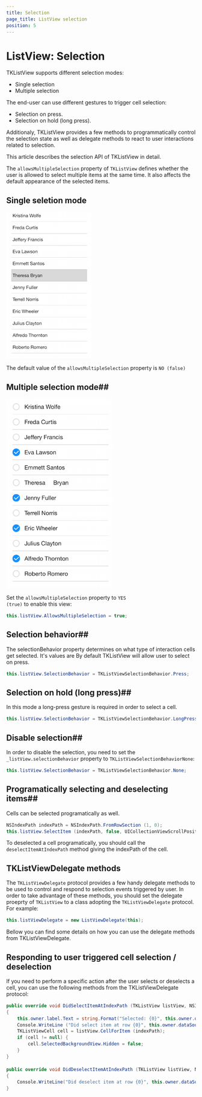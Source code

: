 ```yaml
---
title: Selection
page_title: ListView selection
position: 5
---
```


# ListView: Selection

TKListView supports different selection modes:

- Single selection
- Multiple selection

The end-user can use different gestures to trigger cell selection:

- Selection on press.
- Selection on hold (long press).

Additionaly, TKListView provides a few methods to programmatically control the selection state as well as delegate methods to react to user interactions related to selection.

This article describes the selection API of TKListView in detail.

The <code>allowsMultipleSelection</code> property of <code>TKListView</code> defines whether the user is allowed to select multiple items at the same time. It also affects the default appearance of the selected items.

## Single seletion mode ##

<img src="../images/listview-selection001.png"/>

The default value of the <code>allowsMultipleSelection</code> property is <code>NO (false)</code> 

## Multiple selection mode##

<img src="../images/listview-selection002.png"/>

Set the <code>allowsMultipleSelection</code> property to <code>YES (true)</code> to enable this view:

<snippet id='listview-multiple-selection'/>

<snippet id='listview-multiple-selection-swift'/>

```C#
this.listView.AllowsMultipleSelection = true;
```

## Selection behavior##

The selectionBehavior property determines on what type of interaction cells get selected. It's values are 
By default TKListView will allow user to select on press.

<snippet id='listview-selection-behavior'/>

<snippet id='listview-selection-behavior-swift'/>

```C#
this.listView.SelectionBehavior = TKListViewSelectionBehavior.Press;
```

## Selection on hold (long press)##

In this mode a long-press gesture is required in order to select a cell.

<snippet id='listview-selection-behavior-long'/>

<snippet id='listview-selection-behavior-long-swift'/>

```C#
this.listView.SelectionBehavior = TKListViewSelectionBehavior.LongPress;
```

## Disable selection##

In order to disable the selection, you need to set the <code>_listView.selectionBehavior</code> property to <code>TKListViewSelectionBehaviorNone</code>:

<snippet id='listview-selection-behavior-none'/>

<snippet id='listview-selection-behavior-none-swift'/>

```C#
this.listView.SelectionBehavior = TKListViewSelectionBehavior.None;
```

## Programatically selecting and deselecting items##

Cells can be selected programatically as well.

<snippet id='listview-selection-programatically'/>

<snippet id='listview-selection-programatically-swift'/>

```C#
NSIndexPath indexPath = NSIndexPath.FromRowSection (1, 0);
this.listView.SelectItem (indexPath, false, UICollectionViewScrollPosition.None);
```

To deselected a cell programatically, you should call the <code>deselectItemAtIndexPath</code> method giving the indexPath of the cell.

## TKListViewDelegate methods

The <code>TKListViewDelegate</code> protocol provides a few handy delegate methods to be used to control and respond to selection events triggered by user. In order to take advantage of these methods, you should set the delegate proeprty of <code>TKListView</code> to a class adopting the <code>TKListViewDelegate</code> protocol. For example:

<snippet id='listview-delegate-set'/>

<snippet id='listview-delegate-set-swift'/>

```C#
this.listViewDelegate = new ListViewDelegate(this);
```


Bellow you can find some details on how you can use the delegate methods from TKListViewDelegate.

## Responding to user triggered cell selection / deselection

If you need to perform a specific action after the user selects or deselects a cell, you can use the following methods from the TKListViewDelegate protocol:

<snippet id='listview-respond'/>

<snippet id='listview-respond-swift'/>

```C#
public override void DidSelectItemAtIndexPath (TKListView listView, NSIndexPath indexPath)
{
    this.owner.label.Text = string.Format("Selected: {0}", this.owner.dataSource.Items[indexPath.Row]);
    Console.WriteLine ("Did select item at row {0}", this.owner.dataSource.Items [indexPath.Row]);
    TKListViewCell cell = listView.CellForItem (indexPath);
    if (cell != null) {
        cell.SelectedBackgroundView.Hidden = false;
    }
}

public override void DidDeselectItemAtIndexPath (TKListView listView, NSIndexPath indexPath)
{
    Console.WriteLine("Did deselect item at row {0}", this.owner.dataSource.Items[indexPath.Row]);
}
```
